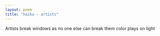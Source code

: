 ```yaml
---
layout: poem
title: "haiku - artists"
---
```


Artists break windows
as no one else can break them
color plays on light
